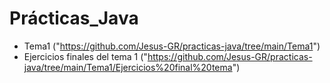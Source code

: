 # Prácticas_Java
* Tema1 ("https://github.com/Jesus-GR/practicas-java/tree/main/Tema1")
* Ejercicios finales del tema 1 ("https://github.com/Jesus-GR/practicas-java/tree/main/Tema1/Ejercicios%20final%20tema")
